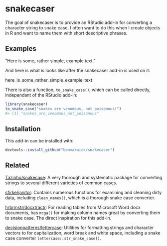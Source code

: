 <!-- README.md is generated from README.Rmd. Please edit that file -->
snakecaser
==========

The goal of snakecaser is to provide an RStudio add-in for converting a character string to snake case. I often want to do this when I create objects in R and want to name them with short descriptive phrases.

Examples
--------

"Here is some, rather simple, example text."

And here is what is looks like after the snakecaser add-in is used on it:

here\_is\_some\_rather\_simple\_example\_text

There is also a function, `to_snake_case()`, which can be called directly, independant of the RStudio add-in:

``` r
library(snakecaser)
to_snake_case("snakes are venomous, not poisonous!")
#> [1] "snakes_are_venomous_not_poisonous"
```

Installation
------------

This add-in can be installed with:

``` r
devtools::install_github("benmarwick/snakecaser")
```

Related
-------

[Tazinho/snakecase](https://github.com/Tazinho/snakecase): A very thorough and systematic package for converting strings to several different varieties of common cases.

[sfirke/janitor](https://github.com/sfirke/janitor): Contains numerous functions for examining and cleaning dirty data, including `clean_names()`, which is a thorough snake case converter.

[hrbrmstr/docxtractr](https://github.com/hrbrmstr/docxtractr/issues/7): For reading tables from Microsoft Word docx documents, has `mcga()` for making column names great by converting them to snake case. The direct inspiration for this add-in.

[decisionpatterns/lettercase](https://github.com/decisionpatterns/lettercase): Utilities for formatting strings and character vectors to for capitalization, word break and white space, including a snake case converter `lettercase::str_snake_case()`.
